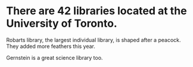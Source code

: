 # There are 42 libraries located at the University of Toronto.

Robarts library, the largest individual library, is shaped after a peacock. 
They added more feathers this year. 

Gernstein is a great science library too. 
